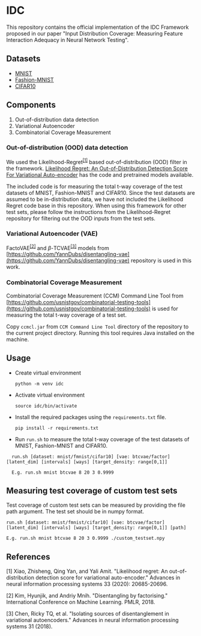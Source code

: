 # IDC
This repository contains the official implementation of the IDC Framework proposed in our paper "Input Distribution Coverage: Measuring Feature Interaction
Adequacy in Neural Network Testing".

## Datasets
- [MNIST](http://yann.lecun.com/exdb/mnist/)
- [Fashion-MNIST](https://github.com/zalandoresearch/fashion-mnist)
- [CIFAR10](https://www.cs.toronto.edu/~kriz/cifar.html)

## Components
1. Out-of-distribution data detection 
2. Variational Autoencoder
3. Combinatorial Coverage Measurement

### Out-of-distribution (OOD) data detection 
We used the Likelihood-Regret<sup>[[1]](#1)</sup> based out-of-distribution (OOD) filter in the framework. [Likelihood Regret: An Out-of-Distribution Detection Score For Variational Auto-encoder](https://github.com/XavierXiao/Likelihood-Regret) has the code and pretrained models available.

The included code is for measuring the total t-way coverage of the test datasets of MNIST, Fashion-MNIST and CIFAR10. Since the test datasets are assumed to be in-distribution data, we have not included the Likelihood Regret code base in this repository. When using this framework for other test sets, please follow the instructions from the Likelihood-Regret repository for filtering out the OOD inputs from the test sets.

### Variational Autoencoder (VAE)
FactoVAE<sup>[[2]](#2)</sup> and $\beta$-TCVAE<sup>[[3]](#3)</sup> models from [https://github.com/YannDubs/disentangling-vae](https://github.com/YannDubs/disentangling-vae) repository is used in this work.

### Combinatorial Coverage Measurement
Combinatorial Coverage Measurement (CCM) Command Line Tool from [https://github.com/usnistgov/combinatorial-testing-tools](https://github.com/usnistgov/combinatorial-testing-tools) is used for measuring the total t-way coverage of a test set.

Copy `ccmcl.jar` from `CCM Command Line Tool` directory of the repository to the current project directory. 
Running this tool requires Java installed on the machine.

## Usage
- Create virtual environment

    `python -m venv idc`
- Activate virtual environment

    `source idc/bin/activate`
- Install the required packages using the `requirements.txt` file.

    `pip install -r requirements.txt`

- Run `run.sh` to measure the total t-way coverage of the test datasets of MNIST, Fashion-MNIST and CIFAR10. 

```
  run.sh [dataset: mnist/fmnist/cifar10] [vae: btcvae/factor] [latent_dim] [intervals] [ways] [target_density: range[0,1]]

  E.g. run.sh mnist btcvae 8 20 3 0.9999
```

## Measuring test coverage of custom test sets
Test coverage of custom test sets can be measured by providing the file path argument. The test set should be in numpy format.

```
run.sh [dataset: mnist/fmnist/cifar10] [vae: btcvae/factor] [latent_dim] [intervals] [ways] [target_density: range[0,1]] [path]

E.g. run.sh mnist btcvae 8 20 3 0.9999 ./custom_testset.npy
```
## References
<a id="1">[1]</a> Xiao, Zhisheng, Qing Yan, and Yali Amit. "Likelihood regret: An out-of-distribution detection score for variational auto-encoder." Advances in neural information processing systems 33 (2020): 20685-20696.

<a id="2">[2]</a> Kim, Hyunjik, and Andriy Mnih. "Disentangling by factorising." International Conference on Machine Learning. PMLR, 2018.

<a id="3">[3]</a> Chen, Ricky TQ, et al. "Isolating sources of disentanglement in variational autoencoders." Advances in neural information processing systems 31 (2018).
